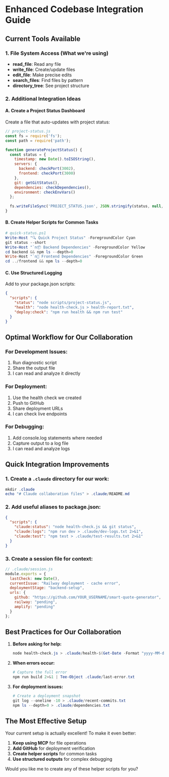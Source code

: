 # Enhanced Codebase Integration Guide

## Current Tools Available

### 1. File System Access (What we're using)
- **read_file**: Read any file
- **write_file**: Create/update files  
- **edit_file**: Make precise edits
- **search_files**: Find files by pattern
- **directory_tree**: See project structure

### 2. Additional Integration Ideas

#### A. Create a Project Status Dashboard
Create a file that auto-updates with project status:

```javascript
// project-status.js
const fs = require('fs');
const path = require('path');

function generateProjectStatus() {
  const status = {
    timestamp: new Date().toISOString(),
    servers: {
      backend: checkPort(3002),
      frontend: checkPort(3000)
    },
    git: getGitStatus(),
    dependencies: checkDependencies(),
    environment: checkEnvVars()
  };
  
  fs.writeFileSync('PROJECT_STATUS.json', JSON.stringify(status, null, 2));
}
```

#### B. Create Helper Scripts for Common Tasks
```powershell
# quick-status.ps1
Write-Host "🔍 Quick Project Status" -ForegroundColor Cyan
git status --short
Write-Host "`n📦 Backend Dependencies" -ForegroundColor Yellow  
cd backend && npm ls --depth=0
Write-Host "`n🎨 Frontend Dependencies" -ForegroundColor Green
cd ../frontend && npm ls --depth=0
```

#### C. Use Structured Logging
Add to your package.json scripts:
```json
{
  "scripts": {
    "status": "node scripts/project-status.js",
    "health": "node health-check.js > health-report.txt",
    "deploy:check": "npm run health && npm run test"
  }
}
```

## Optimal Workflow for Our Collaboration

### For Development Issues:
1. Run diagnostic script
2. Share the output file
3. I can read and analyze it directly

### For Deployment:
1. Use the health check we created
2. Push to GitHub 
3. Share deployment URLs
4. I can check live endpoints

### For Debugging:
1. Add console.log statements where needed
2. Capture output to a log file
3. I can read and analyze logs

## Quick Integration Improvements

### 1. Create a `.claude` directory for our work:
```powershell
mkdir .claude
echo "# Claude collaboration files" > .claude/README.md
```

### 2. Add useful aliases to package.json:
```json
{
  "scripts": {
    "claude:status": "node health-check.js && git status",
    "claude:logs": "npm run dev > .claude/dev-logs.txt 2>&1",
    "claude:test": "npm test > .claude/test-results.txt 2>&1"
  }
}
```

### 3. Create a session file for context:
```javascript
// .claude/session.js
module.exports = {
  lastCheck: new Date(),
  currentIssue: "Railway deployment - cache error",
  deploymentStage: "backend-setup",
  urls: {
    github: "https://github.com/YOUR_USERNAME/smart-quote-generator",
    railway: "pending",
    amplify: "pending"
  }
};
```

## Best Practices for Our Collaboration

1. **Before asking for help:**
   ```powershell
   node health-check.js > .claude/health-$(Get-Date -Format "yyyy-MM-dd").txt
   ```

2. **When errors occur:**
   ```powershell
   # Capture the full error
   npm run build 2>&1 | Tee-Object .claude/last-error.txt
   ```

3. **For deployment issues:**
   ```powershell
   # Create a deployment snapshot
   git log --oneline -10 > .claude/recent-commits.txt
   npm ls --depth=0 > .claude/dependencies.txt
   ```

## The Most Effective Setup

Your current setup is actually excellent! To make it even better:

1. **Keep using MCP** for file operations
2. **Add GitHub** for deployment verification  
3. **Create helper scripts** for common tasks
4. **Use structured outputs** for complex debugging

Would you like me to create any of these helper scripts for you?